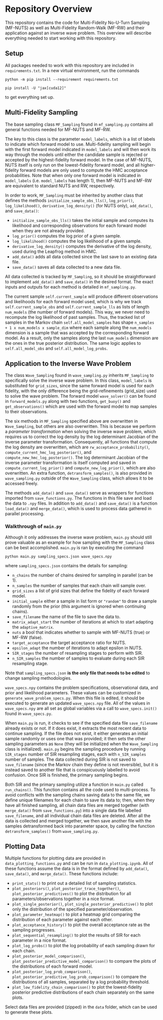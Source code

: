 # Repository Overview

This repository contains the code for Multi-Fidelity No-U-Turn Sampling (MF-NUTS) as well as Multi-Fidelity Random-Walk (MF-RW) and their application against an inverse wave problem.
This overview will describe everything needed to start working with this repository.

## Setup

All packages needed to work with this repository are included in `requirements.txt`.
In a new virtual environment, run the commands

`python -m pip install --requirement requirements.txt`

`pip install -U "jax[cuda12]"`

to get everything set up.


## Multi-Fidelity Sampling

The base sampling class `MF_Sampling` found in `mf_sampling.py` contains all general functions needed for MF-NUTS and MF-RW.

The key to this class is the parameter `model_labels`, which is a list of labels to indicate which forward model to use.
Multi-fidelity sampling will begin with the first forward model indicated in `model_labels` and will then work its way through the models until either the candidate sample is rejected or accepted by the highest-fidelity forward model.
In the case of MF-NUTS, NUTS itself is only run on the lowest-fidelity forward model, and all higher-fidelity forward models are only used to compute the HMC acceptance probabilities.
Note that when only one forward model is indicated in `model_labels` (i.e. `model_labels` has length 1), then MF-NUTS and MF-RW are equivalent to standard NUTS and RW, respectively.

In order to work, `MF_Sampling` must be inherited by another class that defines the methods `initialize_sample_obs_lls()`, `log_prior()`, `log_likelihood()`, `derivative_log_density()` (for NUTS only), `add_data()`, and `save_data()`:

- `initialize_sample_obs_lls()` takes the initial sample and computes its likelihood and corresponding observations for each forward model when they are not already provided. 
- `log_prior()` computes the log prior of a given sample.
- `log_likelihood()` computes the log likelihood of a given sample.
- `derivative_log_density()` computes the derivative of the log density, used during the Leapfrog method in HMC.
- `add_data()` adds all data collected since the last save to an existing data file.
- `save_data()` saves all data collected to a new data file.

All data collected is tracked by `MF_Sampling`, so it should be straightforward to implement `add_data()` and `save_data()` in the desired format.
The exact inputs and outputs for each method is detailed in `mf_sampling.py`.

The current sample `self.current_sample` will produce different observations and likelihoods for each forward model used, which is why we track `self.current_sample_obs` and `self.current_sample_lls` as lists of length `num_models` (the number of forward models).
This way, we never need to recompute the log likelihood of past samples.
Thus, the tracked list of samples in the Markov chain `self.all_model_samples` has shape `n_samples + 1 x num_models x sample_dim` where each sample along the `num_models` dimension is a sample that was accepted by the corresponding forward model. 
As a result, only the samples along the last `num_models` dimension are the ones in the true posterior distribution.
The same logic applies to `self.all_model_obs` and `self.all_model_log_probs`.

## Application to the Inverse Wave Problem

The class `Wave_Sampling` found in `wave_sampling.py` inherits `MF_Sampling` to specifically solve the inverse wave problem.
In this class, `model_labels` is substituted for `grid_sizes`, since the same forward model is used for each fidelity, with the only difference being the grid-refinements (grid_size) used to solve the wave problem.
The forward model `wave_solver()` can be found in `forward_models.py` along with two functions, `get_buoy()` and `get_observations()` which are used with the forward model to map samples to their observations.

The six methods in `MF_Sampling` specified above are overwritten in `Wave_Sampling`, but others are also overwritten.
This is because we perform a *parameter transformation* when solving the inverse wave problem, which requires us to correct the log density by the log determinant Jacobian of the inverse parameter transformation.
Consequently, all functions that compute the log density are overwritten, which are `rw_acceptance_probability()`, `compute_current_hmc_log_posterior()`, and `compute_new_hmc_log_posterior()`.
The log determinant Jacobian of the inverse parameter transformation is itself computed and saved in `compute_current_log_prior()` and `compute_new_log_prior()`, which are also overwritten.
An extra function, `detransform_samples()`, is also provided in `wave_sampling.py` outside of the `Wave_Sampling` class, which allows it to be accessed freely.

The methods `add_data()` and `save_data()` serve as wrappers for functions imported from `save_functions.py`.
The functions in this file save and load the data to `.npy` files.
In addition to `add_data()` and `save_data()` is a function `load_data()` and `merge_data()`, which is used to process data gathered in parallel processing.

### Walkthrough of `main.py`

Although it only addresses the inverse wave problem, `main.py` should still prove valuable as an example for how sampling with the `MF_Sampling` class can be best accomplished.
`main.py` is ran by executing the command 

`python main.py sampling_specs.json wave_specs.npy`

where `sampling_specs.json` contains the details for sampling:

- `n_chains` the number of chains desired for sampling in parallel (can be 1).
- `n_samples` the number of samples that each chain will sample over.
- `grid_sizes` a list of grid sizes that define the fidelity of each forward model.
- `initial_sample` either a sample in list form or `"random"` to draw a sample randomly from the prior (this argument is ignored when continuing chains).
- `save_filename` the name of the file to save the data to.
- `matrix_adapt_start` the number of iterations at which to start adapting the `adaptive_matrix`.
- `nuts` a bool that indicates whether to sample with MF-NUTS (true) or MF-RW (false).
- `target_acceptance` the target acceptance ratio for NUTS.
- `epsilon_adapt` the number of iterations to adapt epsilon in NUTS.
- `SIR_stages` the number of resampling stages to perform with SIR.
- `n_SIR_samples` the number of samples to evaluate during each SIR resampling stage.

Note that `sampling_specs.json` **is the only file that needs to be edited** to change sampling methodologies.

`wave_specs.npy` contains the problem specifications, observational data, and prior and likelihood parameters.
These values can be customized in `generate_wave_problem_specs.py`.
When this file is edited, it should be executed to generate an  updated `wave_specs.npy` file.
All of the values in `wave_specs.npy` are all set as global variables via a call to `wave_specs.init()` found in `wave_specs.py`.

When `main.py` is run, it checks to see if the specified data file `save_filename` already exists or not. 
If it does exist, it extracts the most recent data to continue sampling.
If the file does not exist, it either generates an initial sample randomly or uses one that was provided; it then sets the other sampling parameters as `None` (they will be initialized when the `Wave_Sampling` class is initialized).
`main.py` begins the sampling procedure by running `SIR_stages` number of SIR resampling stages, each with `n_SIR_samples` number of samples.
The data collected during SIR is not saved to `save_filename` (since the Markov chain they define is not reversible), but it is instead saved to another file that is conspicuously labelled to avoid confusion.
Once SIR is finished, the primary sampling begins.

Both SIR and the primary sampling utilize a function in `main.py` called `run_chains()`.
This function contains all the code used to multi-process.
To avoid conflicts with the sampling chains saving data to the same file, we define unique filenames for each chain to save its data to; then, when they have all finished sampling, all chain data files are merged together (with `merge_data()` from `save_functions.py`) into a single data file labelled `save_filename`, and all individual chain data files are deleted.
After all the data is collected and merged together, we then save another file with the samples detransformed back into parameter space, by calling the function `detransform_samples()` from `wave_sampling.py`.

## Plotting Data

Multiple functions for plotting data are provided in `data_plotting_functions.py` and can be run in `data_plotting.ipynb`.
All of these functions assume the data is in the format defined by `add_data()`, `save_data()`, and `merge_data()`.
These functions include:

- `print_stats()` to print out a detailed list of sampling statistics.
- `plot_posteriors()`, `plot_posterior_trace_together()`, `plot_posterior_predictives()` to plot the distribution for all parameters/observations together in a nice format.
- `plot_single_posterior()`, `plot_single_posterior_predictive()` to plot only the distribution of the specified parameter/observation.
- `plot_parameter_heatmap()` to plot a heatmap grid comparing the distribution of each parameter against each other.
- `plot_acceptance_history()` to plot the overall acceptance rate as the sampling progresses.
- `plot_sequential_resampling()` to plot the results of SIR for each parameter in a nice format.
- `plot_log_probs()` to plot the log probability of each sampling drawn for each chain.
- `plot_posterior_model_comparison()`, `plot_posterior_predictive_model_comparison()` to compare the plots of the distributions of each forward model.
- `plot_posterior_log_prob_comparison()`, `plot_posterior_predictive_log_prob_comparison()` to compare the distributions of all samples, separated by a log probability threshold.
- `plot_low_fidelity_chain_comparison()` to plot the lowest-fidelity posterior predictive distributions of each chain separately on the same plots.

Select data files are provided (zipped) in the `data` folder, which can be used to generate these plots.